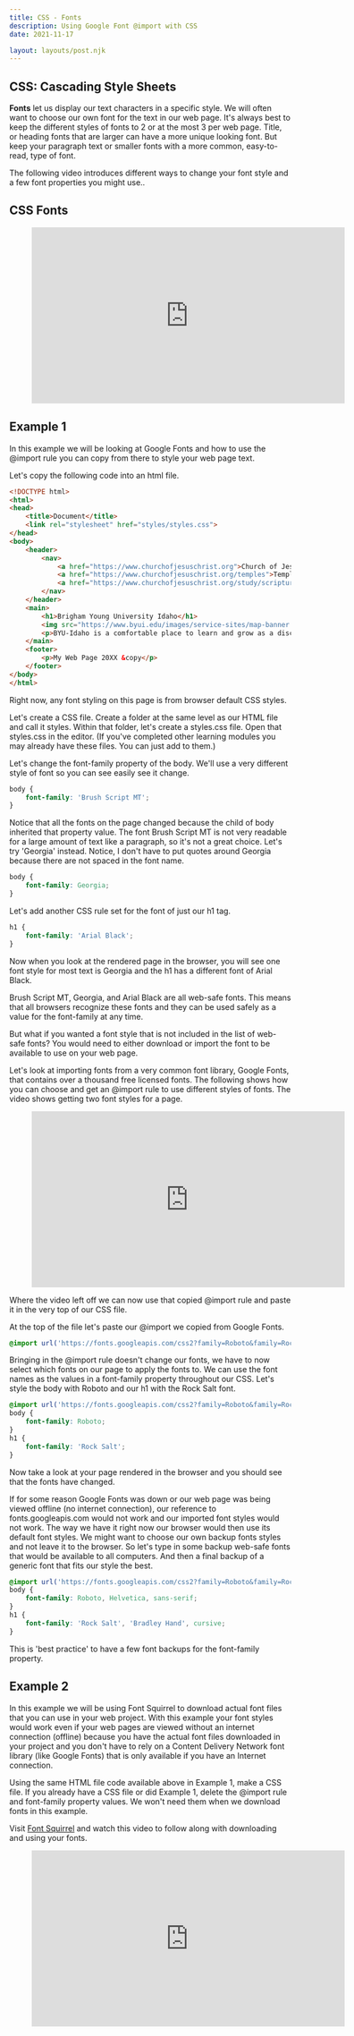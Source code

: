```yaml
---
title: CSS - Fonts
description: Using Google Font @import with CSS
date: 2021-11-17

layout: layouts/post.njk
---
```


## CSS: Cascading Style Sheets

**Fonts** let us display our text characters in a specific style. We will often want to choose our own font for the text in our web page. It's always best to keep the different styles of fonts to 2 or at the most 3 per web page. Title, or heading fonts that are larger can have a more unique looking font. But keep your paragraph text or smaller fonts with a more common, easy-to-read, type of font.

The following video introduces different ways to change your font style and a few font properties you might use..

## CSS Fonts

<figure class="video-container">

<iframe width="560" height="315" src="https://www.youtube.com/embed/e59Ll82X6Vk" title="YouTube video player" frameborder="0" allow="accelerometer; autoplay; clipboard-write; encrypted-media; gyroscope; picture-in-picture" allowfullscreen></iframe>
</figure>

## Example 1

In this example we will be looking at Google Fonts and how to use the @import rule you can copy from there to style your web page text.

Let's copy the following code into an html file.

```html
<!DOCTYPE html>
<html>
<head>
    <title>Document</title>
    <link rel="stylesheet" href="styles/styles.css">
</head>
<body>
    <header>
        <nav>
            <a href="https://www.churchofjesuschrist.org">Church of Jesus Christ</a>
            <a href="https://www.churchofjesuschrist.org/temples">Temples</a>
            <a href="https://www.churchofjesuschrist.org/study/scriptures">Scriptures</a>
        </nav>
    </header>
    <main>
        <h1>Brigham Young University Idaho</h1>
        <img src="https://www.byui.edu/images/service-sites/map-banner.jpg">
        <p>BYU-Idaho is a comfortable place to learn and grow as a disciple of Jesus Christ because students, faculty, and employees share a commitment to live the gospel.</p>
    </main>
    <footer>
        <p>My Web Page 20XX &copy</p>
    </footer>
</body>
</html>
```
Right now, any font styling on this page is from browser default CSS styles. 

Let's create a CSS file. Create a folder at the same level as our HTML file and call it styles. Within that folder, let's create a styles.css file. Open that styles.css in the editor. (If you've completed other learning modules you may already have these files. You can just add to them.)

Let's change the font-family property of the body. We'll use a very different style of font so you can see easily see it change.

```css
body {
    font-family: 'Brush Script MT';
}
```

Notice that all the fonts on the page changed because the child of body inherited that property value. The font Brush Script MT is not very readable for a large amount of text like a paragraph, so it's not a great choice. Let's try 'Georgia' instead. Notice, I don't have to put quotes around Georgia because there are not spaced in the font name.

```css
body {
    font-family: Georgia;
}
```

Let's add another CSS rule set for the font of just our h1 tag.

```css
h1 {
    font-family: 'Arial Black';
}
```

Now when you look at the rendered page in the browser, you will see one font style for most text is Georgia and the h1 has a different font of Arial Black.

Brush Script MT, Georgia, and Arial Black are all web-safe fonts. This means that all browsers recognize these fonts and they can be used safely as a value for the font-family at any time. 

But what if you wanted a font style that is not included in the list of web-safe fonts? You would need to either download or import the font to be available to use on your web page.

Let's look at importing fonts from a very common font library, Google Fonts, that contains over a thousand free licensed fonts. The following shows how you can choose and get an @import rule to use different styles of fonts. The video shows getting two font styles for a page.

<figure class="video-container">

<iframe width="560" height="315" src="https://www.youtube.com/embed/fK79MA4Mwc8" title="YouTube video player" frameborder="0" allow="accelerometer; autoplay; clipboard-write; encrypted-media; gyroscope; picture-in-picture" allowfullscreen></iframe>
</figure>

Where the video left off we can now use that copied @import rule and paste it in the very top of our CSS file.

At the top of the file let's paste our @import we copied from Google Fonts.

```css
@import url('https://fonts.googleapis.com/css2?family=Roboto&family=Rock+Salt&display=swap');
```

Bringing in the @import rule doesn't change our fonts, we have to now select which fonts on our page to apply the fonts to. We can use the font names as the values in a font-family property throughout our CSS. Let's style the body with Roboto and our h1 with the Rock Salt font.

```css
@import url('https://fonts.googleapis.com/css2?family=Roboto&family=Rock+Salt&display=swap');
body {
    font-family: Roboto;
}
h1 {
    font-family: 'Rock Salt';
}
```

Now take a look at your page rendered in the browser and you should see that the fonts have changed.

If for some reason Google Fonts was down or our web page was being viewed offline (no internet connection), our reference to fonts.googleapis.com would not work and our imported font styles would not work. The way we have it right now our browser would then use its default font styles. We might want to choose our own backup fonts styles and not leave it to the browser. So let's type in some backup web-safe fonts that would be available to all computers. And then a final backup of a generic font that fits our style the best.

```css
@import url('https://fonts.googleapis.com/css2?family=Roboto&family=Rock+Salt&display=swap');
body {
    font-family: Roboto, Helvetica, sans-serif;
}
h1 {
    font-family: 'Rock Salt', 'Bradley Hand', cursive;
}
```

This is 'best practice' to have a few font backups for the font-family property. 

## Example 2

In this example we will be using Font Squirrel to download actual font files that you can use in your web project. With this example your font styles would work even if your web pages are viewed without an internet connection (offline) because you have the actual font files downloaded in your project and you don't have to rely on a Content Delivery Network font library (like Google Fonts) that is only available if you have an Internet connection. 

Using the same HTML file code available above in Example 1, make a CSS file. If you already have a CSS file or did Example 1, delete the @import rule and font-family property values. We won't need them when we download fonts in this example.

Visit <a href="https://www.fontsquirrel.com/" target='_blank'>Font Squirrel</a> and watch this video to follow along with downloading and using your fonts.

<figure class="video-container">

<iframe width="560" height="315" src="https://www.youtube.com/embed/KXvJa0dU2RQ" title="YouTube video player" frameborder="0" allow="accelerometer; autoplay; clipboard-write; encrypted-media; gyroscope; picture-in-picture" allowfullscreen></iframe>
</figure>
